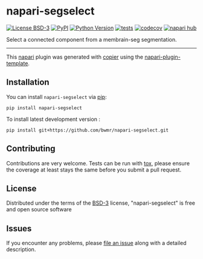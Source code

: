# napari-segselect

[![License BSD-3](https://img.shields.io/pypi/l/napari-segselect.svg?color=green)](https://github.com/bwmr/napari-segselect/raw/main/LICENSE)
[![PyPI](https://img.shields.io/pypi/v/napari-segselect.svg?color=green)](https://pypi.org/project/napari-segselect)
[![Python Version](https://img.shields.io/pypi/pyversions/napari-segselect.svg?color=green)](https://python.org)
[![tests](https://github.com/bwmr/napari-segselect/workflows/tests/badge.svg)](https://github.com/bwmr/napari-segselect/actions)
[![codecov](https://codecov.io/gh/bwmr/napari-segselect/branch/main/graph/badge.svg)](https://codecov.io/gh/bwmr/napari-segselect)
[![napari hub](https://img.shields.io/endpoint?url=https://api.napari-hub.org/shields/napari-segselect)](https://napari-hub.org/plugins/napari-segselect)

Select a connected component from a membrain-seg segmentation.

----------------------------------

This [napari] plugin was generated with [copier] using the [napari-plugin-template].

<!--
Don't miss the full getting started guide to set up your new package:
https://github.com/napari/napari-plugin-template#getting-started

and review the napari docs for plugin developers:
https://napari.org/stable/plugins/index.html
-->

## Installation

You can install `napari-segselect` via [pip]:

    pip install napari-segselect



To install latest development version :

    pip install git+https://github.com/bwmr/napari-segselect.git


## Contributing

Contributions are very welcome. Tests can be run with [tox], please ensure
the coverage at least stays the same before you submit a pull request.

## License

Distributed under the terms of the [BSD-3] license,
"napari-segselect" is free and open source software

## Issues

If you encounter any problems, please [file an issue] along with a detailed description.

[napari]: https://github.com/napari/napari
[copier]: https://copier.readthedocs.io/en/stable/
[@napari]: https://github.com/napari
[MIT]: http://opensource.org/licenses/MIT
[BSD-3]: http://opensource.org/licenses/BSD-3-Clause
[GNU GPL v3.0]: http://www.gnu.org/licenses/gpl-3.0.txt
[GNU LGPL v3.0]: http://www.gnu.org/licenses/lgpl-3.0.txt
[Apache Software License 2.0]: http://www.apache.org/licenses/LICENSE-2.0
[Mozilla Public License 2.0]: https://www.mozilla.org/media/MPL/2.0/index.txt
[napari-plugin-template]: https://github.com/napari/napari-plugin-template

[file an issue]: https://github.com/bwmr/napari-segselect/issues

[napari]: https://github.com/napari/napari
[tox]: https://tox.readthedocs.io/en/latest/
[pip]: https://pypi.org/project/pip/
[PyPI]: https://pypi.org/
